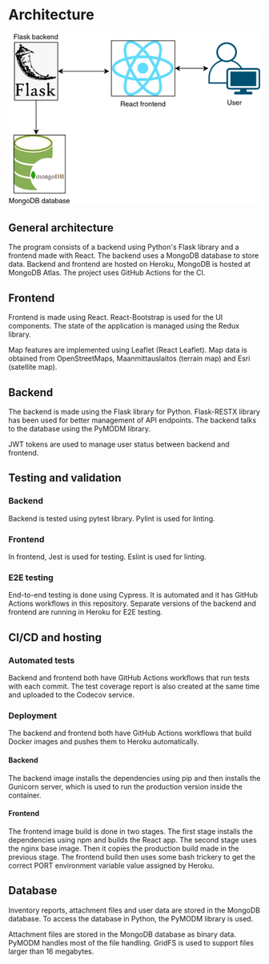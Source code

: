 # Architecture
![Architecture diagram](architecture_diagram.png)

## General architecture
The program consists of a backend using Python's Flask library and a frontend made with React.
The backend uses a MongoDB database to store data. Backend and frontend are hosted on Heroku, MongoDB is hosted
at MongoDB Atlas. The project uses GitHub Actions for the CI.

## Frontend
Frontend is made using React. React-Bootstrap is used for the UI components. The state of the application is managed
using the Redux library.

Map features are implemented using Leaflet (React Leaflet). Map data is obtained from OpenStreetMaps, Maanmittauslaitos
(terrain map) and Esri (satellite map).

## Backend
The backend is made using the Flask library for Python. Flask-RESTX library has been used for better management of
API endpoints. The backend talks to the database using the PyMODM library.

JWT tokens are used to manage user status between backend and frontend.

## Testing and validation
### Backend
Backend is tested using pytest library. Pylint is used for linting.

### Frontend
In frontend, Jest is used for testing. Eslint is used for linting.

### E2E testing
End-to-end testing is done using Cypress. It is automated and it has GitHub Actions workflows in this repository.
Separate versions of the backend and frontend are running in Heroku for E2E testing.

## CI/CD and hosting
### Automated tests
Backend and frontend both have GitHub Actions workflows that run tests with each commit.
The test coverage report is also created at the same time and uploaded to the Codecov service.

### Deployment
The backend and frontend both have GitHub Actions workflows that build Docker images and pushes them to Heroku
automatically.

#### Backend
The backend image installs the dependencies using pip and then installs the Gunicorn server, which is used to run
the production version inside the container.

#### Frontend
The frontend image build is done in two stages. The first stage installs the dependencies using npm and builds the
React app. The second stage uses the nginx base image. Then it copies the production build made in the previous stage.
The frontend build then uses some bash trickery to get the correct PORT environment variable value assigned by Heroku.

## Database
Inventory reports, attachment files and user data are stored in the MongoDB database. To access the database in Python,
the PyMODM library is used.

Attachment files are stored in the MongoDB database as binary data. PyMODM handles most of the file handling. GridFS is
used to support files larger than 16 megabytes.
